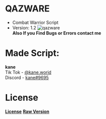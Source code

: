 # QAZWARE
- Combat Warrior Script
- Version: 1.2
![qazware](https://cdn.discordapp.com/attachments/966772523117211678/1039964155517603931/20221110_0005422.gif)      
**Also If you Find Bugs or Errors contact me**
# Made Script:     
**kane**             
Tik Tok - [@kane.worid](https://tiktok.com/@kane.worid)      
Discord - [kane#9695](https://discord.gg/tFjU6aCzbq)
# License
**[License](https://github.com/lazykane/qazwarev2/main/LICENSE.md)**
**[Raw Version](PASTE)**
